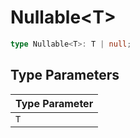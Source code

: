 # Nullable\<T\>

```ts
type Nullable<T>: T | null;
```

## Type Parameters

| Type Parameter |
| ------ |
| `T` |
